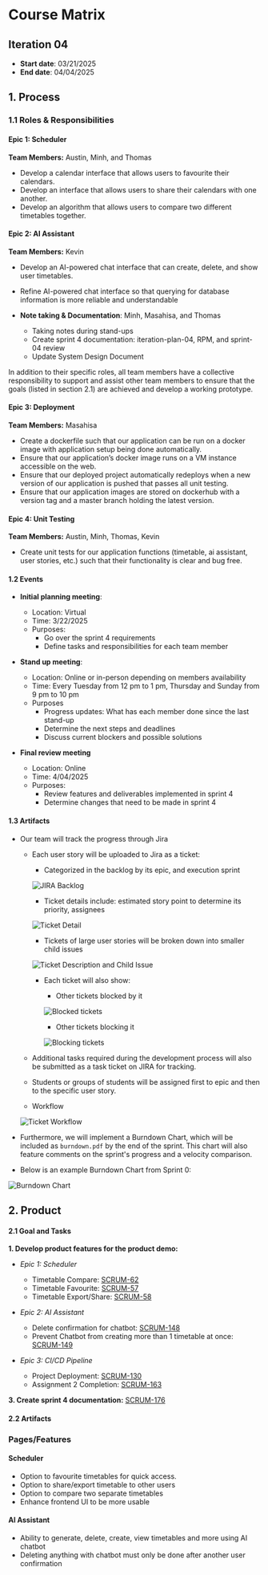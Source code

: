 # Course Matrix

## Iteration 04

- **Start date**: 03/21/2025
- **End date**: 04/04/2025

## 1. Process

### 1.1 Roles & Responsibilities

#### Epic 1: Scheduler

**Team Members:** Austin, Minh, and Thomas

- Develop a calendar interface that allows users to favourite their calendars.
- Develop an interface that allows users to share their calendars with one another.
- Develop an algorithm that allows users to compare two different timetables together.

#### Epic 2: AI Assistant

**Team Members:** Kevin

- Develop an AI-powered chat interface that can create, delete, and show user timetables.
- Refine AI-powered chat interface so that querying for database information is more reliable and understandable

- **Note taking & Documentation**: Minh, Masahisa, and Thomas
  - Taking notes during stand-ups
  - Create sprint 4 documentation: iteration-plan-04, RPM, and sprint-04 review
  - Update System Design Document

In addition to their specific roles, all team members have a collective responsibility to support and assist other team members to ensure that the goals (listed in section 2.1) are achieved and develop a working prototype.

#### Epic 3: Deployment

**Team Members:** Masahisa

- Create a dockerfile such that our application can be run on a docker image with application setup being done automatically.
- Ensure that our application’s docker image runs on a VM instance accessible on the web.
- Ensure that our deployed project automatically redeploys when a new version of our application is pushed that passes all unit testing.
- Ensure that our application images are stored on dockerhub with a version tag and a master branch holding the latest version.

#### Epic 4: Unit Testing

**Team Members:** Austin, Minh, Thomas, Kevin

- Create unit tests for our application functions (timetable, ai assistant, user stories, etc.) such that their functionality is clear and bug free.

#### 1.2 Events

- **Initial planning meeting**:

  - Location: Virtual
  - Time: 3/22/2025
  - Purposes:
    - Go over the sprint 4 requirements
    - Define tasks and responsibilities for each team member

- **Stand up meeting**:

  - Location: Online or in-person depending on members availability
  - Time: Every Tuesday from 12 pm to 1 pm, Thursday and Sunday from 9 pm to 10 pm
  - Purposes
    - Progress updates: What has each member done since the last stand-up
    - Determine the next steps and deadlines
    - Discuss current blockers and possible solutions

- **Final review meeting**
  - Location: Online
  - Time: 4/04/2025
  - Purposes:
    - Review features and deliverables implemented in sprint 4
    - Determine changes that need to be made in sprint 4

#### 1.3 Artifacts

- Our team will track the progress through Jira

  - Each user story will be uploaded to Jira as a ticket:

    - Categorized in the backlog by its epic, and execution sprint

    ![JIRA Backlog](./images/JIRA_Backlog.png)

    - Ticket details include: estimated story point to determine its priority, assignees

    ![Ticket Detail](./images/Ticket_Detail.png)

    - Tickets of large user stories will be broken down into smaller child issues

    ![Ticket Description and Child Issue](./images/Ticket_Description_and_Child_Issue.png)

    - Each ticket will also show:

      - Other tickets blocked by it

      ![Blocked tickets](./images/Blocked_ticket.png)

      - Other tickets blocking it

      ![Blocking tickets](./images/Blocking_tickets.png)

  - Additional tasks required during the development process will also be submitted as a task ticket on JIRA for tracking.
  - Students or groups of students will be assigned first to epic and then to the specific user story.
  - Workflow

  ![Ticket Workflow](./images/Ticket_Workflow.png)

- Furthermore, we will implement a Burndown Chart, which will be included as `burndown.pdf` by the end of the sprint. This chart will also feature comments on the sprint's progress and a velocity comparison.
- Below is an example Burndown Chart from Sprint 0:

![Burndown Chart](./images/Burndown.png)

## 2. Product

#### 2.1 Goal and Tasks

**1. Develop product features for the product demo:**

- _Epic 1: Scheduler_

  - Timetable Compare: [SCRUM-62](https://cscc01-course-matrix.atlassian.net/browse/SCRUM-62)
  - Timetable Favourite: [SCRUM-57](https://cscc01-course-matrix.atlassian.net/browse/SCRUM-57)
  - Timetable Export/Share:
    [SCRUM-58](https://cscc01-course-matrix.atlassian.net/browse/SCRUM-58)

- _Epic 2: AI Assistant_

  - Delete confirmation for chatbot:
    [SCRUM-148](https://cscc01-course-matrix.atlassian.net/browse/SCRUM-148)
  - Prevent Chatbot from creating more than 1 timetable at once:
    [SCRUM-149](https://cscc01-course-matrix.atlassian.net/browse/SCRUM-149)

- _Epic 3: CI/CD Pipeline_
  - Project Deployment:
    [SCRUM-130](https://cscc01-course-matrix.atlassian.net/browse/SCRUM-130)
  - Assignment 2 Completion: [SCRUM-163](https://cscc01-course-matrix.atlassian.net/browse/SCRUM-163)

**3. Create sprint 4 documentation:**
[SCRUM-176](https://cscc01-course-matrix.atlassian.net/browse/SCRUM-176)

#### 2.2 Artifacts

### Pages/Features

#### Scheduler

- Option to favourite timetables for quick access.
- Option to share/export timetable to other users
- Option to compare two separate timetables
- Enhance frontend UI to be more usable

#### AI Assistant

- Ability to generate, delete, create, view timetables and more using AI chatbot
- Deleting anything with chatbot must only be done after another user confirmation
